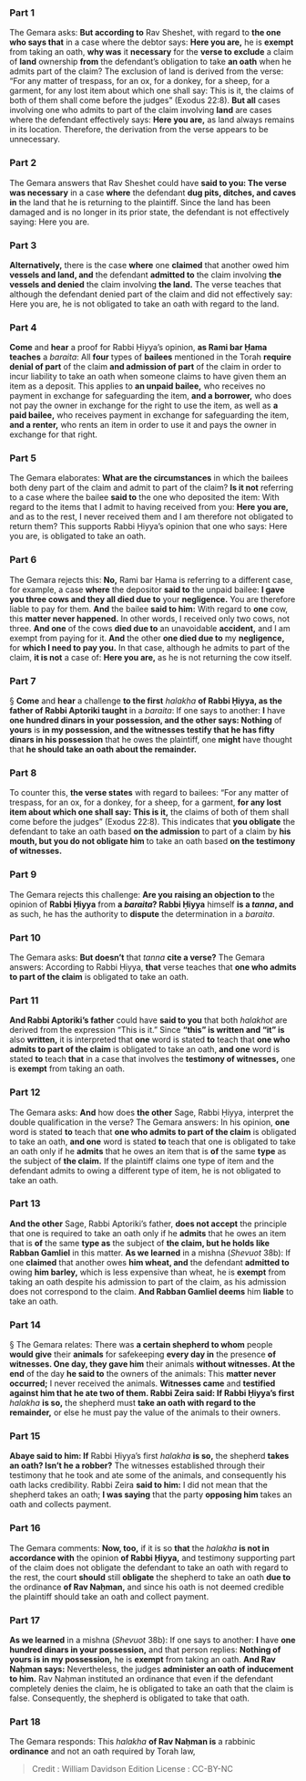 
### Part 1
The Gemara asks: <b>But according to</b> Rav Sheshet, with regard to <b>the one who says that</b> in a case where the debtor says: <b>Here you are,</b> he is <b>exempt</b> from taking an oath, <b>why was</b> it <b>necessary</b> for the <b>verse to exclude</b> a claim of <b>land</b> ownership <b>from</b> the defendant’s obligation to take <b>an oath</b> when he admits part of the claim? The exclusion of land is derived from the verse: “For any matter of trespass, for an ox, for a donkey, for a sheep, for a garment, for any lost item about which one shall say: This is it, the claims of both of them shall come before the judges” (Exodus 22:8). <b>But all</b> cases involving one who admits to part of the claim involving <b>land</b> are cases where the defendant effectively says: <b>Here you are,</b> as land always remains in its location. Therefore, the derivation from the verse appears to be unnecessary.

### Part 2
The Gemara answers that Rav Sheshet could have <b>said to you: The verse was necessary</b> in a case <b>where</b> the defendant <b>dug pits, ditches, and caves in</b> the land that he is returning to the plaintiff. Since the land has been damaged and is no longer in its prior state, the defendant is not effectively saying: Here you are.

### Part 3
<b>Alternatively,</b> there is the case <b>where</b> one <b>claimed</b> that another owed him <b>vessels and land, and</b> the defendant <b>admitted to</b> the claim involving <b>the vessels and denied</b> the claim involving <b>the land.</b> The verse teaches that although the defendant denied part of the claim and did not effectively say: Here you are, he is not obligated to take an oath with regard to the land.

### Part 4
<b>Come</b> and <b>hear</b> a proof for Rabbi Ḥiyya’s opinion, <b>as Rami bar Ḥama teaches</b> a <i>baraita</i>: All <b>four</b> types of <b>bailees</b> mentioned in the Torah <b>require denial of part</b> of the claim <b>and admission of part</b> of the claim in order to incur liability to take an oath when someone claims to have given them an item as a deposit. This applies to <b>an unpaid bailee,</b> who receives no payment in exchange for safeguarding the item, <b>and a borrower,</b> who does not pay the owner in exchange for the right to use the item, as well as <b>a paid bailee,</b> who receives payment in exchange for safeguarding the item, <b>and a renter,</b> who rents an item in order to use it and pays the owner in exchange for that right.

### Part 5
The Gemara elaborates: <b>What are the circumstances</b> in which the bailees both deny part of the claim and admit to part of the claim? <b>Is it not</b> referring to a case where the bailee <b>said to</b> the one who deposited the item: With regard to the items that I admit to having received from you: <b>Here you are,</b> and as to the rest, I never received them and I am therefore not obligated to return them? This supports Rabbi Ḥiyya’s opinion that one who says: Here you are, is obligated to take an oath.

### Part 6
The Gemara rejects this: <b>No,</b> Rami bar Ḥama is referring to a different case, for example, a case <b>where</b> the depositor <b>said to</b> the unpaid bailee: <b>I gave you three cows and they all died due to</b> your <b>negligence.</b> You are therefore liable to pay for them. <b>And</b> the bailee <b>said to him:</b> With regard to <b>one</b> cow, this <b>matter never happened.</b> In other words, I received only two cows, not three. <b>And one</b> of the cows <b>died due to</b> an unavoidable <b>accident,</b> and I am exempt from paying for it. <b>And</b> the other <b>one died due to</b> my <b>negligence,</b> for <b>which I need to pay you.</b> In that case, although he admits to part of the claim, <b>it is not</b> a case of: <b>Here you are,</b> as he is not returning the cow itself.

### Part 7
§ <b>Come</b> and <b>hear</b> a challenge <b>to the first</b> <i>halakha</i> <b>of Rabbi Ḥiyya, as the father of Rabbi Aptoriki taught</b> in a <i>baraita</i>: If one says to another: <b>I</b> have <b>one hundred dinars in your possession, and the other says: Nothing</b> of <b>yours</b> is <b>in my possession, and the witnesses testify that he has fifty dinars in his possession</b> that he owes the plaintiff, one <b>might</b> have thought that <b>he should take an oath about the remainder.</b>

### Part 8
To counter this, <b>the verse states</b> with regard to bailees: “For any matter of trespass, for an ox, for a donkey, for a sheep, for a garment, <b>for any lost item about which one shall say: This is it,</b> the claims of both of them shall come before the judges” (Exodus 22:8). This indicates that <b>you obligate</b> the defendant to take an oath based <b>on the admission</b> to part of a claim by <b>his mouth, but you do not obligate him</b> to take an oath based <b>on the testimony of witnesses.</b>

### Part 9
The Gemara rejects this challenge: <b>Are you raising an objection to</b> the opinion of <b>Rabbi Ḥiyya</b> from <b>a <i>baraita</i>? Rabbi Ḥiyya</b> himself <b>is a <i>tanna</i>, and</b> as such, he has the authority to <b>dispute</b> the determination in a <i>baraita</i>.

### Part 10
The Gemara asks: <b>But doesn’t</b> that <i>tanna</i> <b>cite a verse?</b> The Gemara answers: According to Rabbi Ḥiyya, <b>that</b> verse teaches that <b>one who admits to part of the claim</b> is obligated to take an oath.

### Part 11
<b>And Rabbi Aptoriki’s father</b> could have <b>said to you</b> that both <i>halakhot</i> are derived from the expression “This is it.” Since <b>“this” is written and “it” is</b> also <b>written,</b> it is interpreted that <b>one</b> word is stated <b>to</b> teach that <b>one who admits to part of the claim</b> is obligated to take an oath, <b>and one</b> word is stated <b>to</b> teach <b>that</b> in a case that involves the <b>testimony of witnesses,</b> one is <b>exempt</b> from taking an oath.

### Part 12
The Gemara asks: <b>And</b> how does <b>the other</b> Sage, Rabbi Ḥiyya, interpret the double qualification in the verse? The Gemara answers: In his opinion, <b>one</b> word is stated <b>to</b> teach that <b>one who admits to part of the claim</b> is obligated to take an oath, <b>and one</b> word is stated <b>to</b> teach that one is obligated to take an oath only if he <b>admits</b> that he owes an item that is <b>of</b> the same <b>type</b> as the subject of <b>the claim.</b> If the plaintiff claims one type of item and the defendant admits to owing a different type of item, he is not obligated to take an oath.

### Part 13
<b>And the other</b> Sage, Rabbi Aptoriki’s father, <b>does not accept</b> the principle that one is required to take an oath only if he <b>admits</b> that he owes an item that is <b>of</b> the same <b>type as</b> the subject of <b>the claim, but he holds like Rabban Gamliel</b> in this matter. <b>As we learned</b> in a mishna (<i>Shevuot</i> 38b): If one <b>claimed</b> that another owes <b>him wheat, and</b> the defendant <b>admitted to</b> owing <b>him barley,</b> which is less expensive than wheat, he is <b>exempt</b> from taking an oath despite his admission to part of the claim, as his admission does not correspond to the claim. <b>And Rabban Gamliel deems</b> him <b>liable</b> to take an oath.

### Part 14
§ The Gemara relates: There was <b>a certain shepherd to whom</b> people <b>would give</b> their <b>animals</b> for safekeeping <b>every day in</b> the presence <b>of witnesses. One day, they gave him</b> their animals <b>without witnesses. At the end</b> of the day <b>he said to</b> the owners of the animals: This <b>matter never occurred;</b> I never received the animals. <b>Witnesses came</b> and <b>testified against him that he ate two of them. Rabbi Zeira said: If Rabbi Ḥiyya’s first</b> <i>halakha</i> <b>is so,</b> the shepherd must <b>take an oath with regard to the remainder,</b> or else he must pay the value of the animals to their owners.

### Part 15
<b>Abaye said to him: If</b> Rabbi Ḥiyya’s first <i>halakha</i> <b>is so,</b> the shepherd <b>takes an oath? Isn’t he a robber?</b> The witnesses established through their testimony that he took and ate some of the animals, and consequently his oath lacks credibility. Rabbi Zeira <b>said to him:</b> I did not mean that the shepherd takes an oath; <b>I was saying</b> that the party <b>opposing him</b> takes an oath and collects payment.

### Part 16
The Gemara comments: <b>Now, too,</b> if it is so <b>that</b> the <i>halakha</i> <b>is not in accordance with</b> the opinion <b>of Rabbi Ḥiyya,</b> and testimony supporting part of the claim does not obligate the defendant to take an oath with regard to the rest, the court <b>should</b> still <b>obligate</b> the shepherd to take an oath <b>due to</b> the ordinance <b>of Rav Naḥman,</b> and since his oath is not deemed credible the plaintiff should take an oath and collect payment.

### Part 17
<b>As we learned</b> in a mishna (<i>Shevuot</i> 38b): If one says to another: <b>I</b> have <b>one hundred dinars in your possession,</b> and that person replies: <b>Nothing of yours is in my possession,</b> he is <b>exempt</b> from taking an oath. <b>And Rav Naḥman says:</b> Nevertheless, the judges <b>administer an oath of inducement to him.</b> Rav Naḥman instituted an ordinance that even if the defendant completely denies the claim, he is obligated to take an oath that the claim is false. Consequently, the shepherd is obligated to take that oath.

### Part 18
The Gemara responds: This <i>halakha</i> <b>of Rav Naḥman is</b> a rabbinic <b>ordinance</b> and not an oath required by Torah law,

>Credit : William Davidson Edition
>License : CC-BY-NC